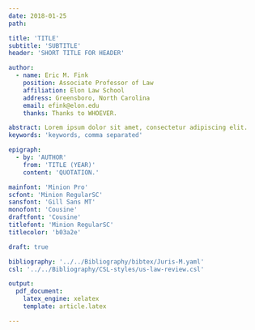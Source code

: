 ```yaml
---
date: 2018-01-25 
path: 

title: 'TITLE'
subtitle: 'SUBTITLE'
header: 'SHORT TITLE FOR HEADER'

author:
  - name: Eric M. Fink
    position: Associate Professor of Law
    affiliation: Elon Law School 
    address: Greensboro, North Carolina
    email: efink@elon.edu
    thanks: Thanks to WHOEVER.

abstract: Lorem ipsum dolor sit amet, consectetur adipiscing elit.
keywords: 'keywords, comma separated'

epigraph:
  - by: 'AUTHOR'
    from: 'TITLE (YEAR)'
    content: 'QUOTATION.'

mainfont: 'Minion Pro'
scfont: 'Minion RegularSC'
sansfont: 'Gill Sans MT'
monofont: 'Cousine'
draftfont: 'Cousine'
titlefont: 'Minion RegularSC'
titlecolor: 'b03a2e'

draft: true 

bibliography: '../../Bibliography/bibtex/Juris-M.yaml'
csl: '../../Bibliography/CSL-styles/us-law-review.csl'

output: 
  pdf_document:
    latex_engine: xelatex
    template: article.latex

---
```

